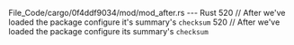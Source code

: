 File_Code/cargo/0f4ddf9034/mod/mod_after.rs --- Rust
520         // After we've loaded the package configure it's summary's `checksum`                                                                            520         // After we've loaded the package configure its summary's `checksum`

